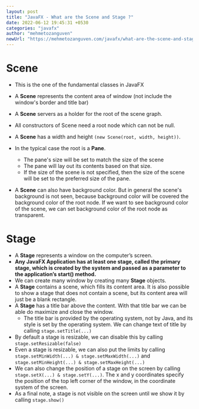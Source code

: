 ```yaml
---
layout: post
title: "JavaFX - What are the Scene and Stage ?"
date: 2022-06-12 19:45:31 +0530
categories: "javafx"
author: "mehmetozanguven"
newUrl: "https://mehmetozanguven.com/javafx/what-are-the-scene-and-stage/"
---
```


# Scene

- This is the one of the fundamental classes in JavaFX
- A **Scene** represents the content area of window (not include the window's border and title bar)
- A **Scene** servers as a holder for the root of the scene graph.
- All constructors of Scene need a root node which can not be null.
- A **Scene** has a width and height `(new Scene(root, width, height))`.
- In the typical case the root is a **Pane**.

  - The pane's size will be set to match the size of the scene
  - The pane will lay out its contents based on that size.
  - If the size of the scene is not specified, then the size of the scene will be set to the preferred size of the pane.

- A **Scene** can also have background color. But in general the scene's background is not seen, because background color will be covered the background color of the root node. If we want to see background color of the scene, we can set background color of the root node as transparent.

# Stage

- A **Stage** represents a window on the computer’s screen.
- **Any JavaFX Application has at least one stage, called the primary stage, which is created by the system and passed as a parameter to the application’s start() method.**
- We can create many window by creating many **Stage** objects.
- A **Stage** contains a scene, which fills its content area. It is also possible to show a stage that does not contain a scene, but its content area will just be a blank rectangle.
- A **Stage** has a title bar above the content. With that title bar we can be able do maximize and close the window.
  - The title bar is provided by the operating system, not by Java, and its style is set by the operating system. We can change text of title by calling `stage.setTitle(...)`
- By default a stage is resizable, we can disable this by calling `stage.setResizable(false)`
- Even a stage is resizable, we can also put the limits by calling `stage.setMinWidth(...) & stage.setMaxWidth(...)` and `stage.setMinHeight(...) & stage.setMaxHeight(...)`
- We can also change the position of a stage on the screen by calling `stage.setX(...) & stage.setY(...)`. The x and y coordinates specify the position of the top left corner of the window, in the coordinate system of the screen.
- As a final note, a stage is not visible on the screen until we show it by calling `stage.show()`
